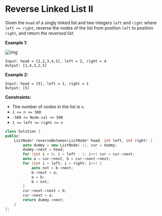 # Reverse Linked List II

Given the `head` of a singly linked list and two integers `left` and `right` where `left <= right`, reverse the nodes of the list from position `left` to position `right`, and return *the reversed list*.

 

**Example 1:**

![img](https://assets.leetcode.com/uploads/2021/02/19/rev2ex2.jpg)

```
Input: head = [1,2,3,4,5], left = 2, right = 4
Output: [1,4,3,2,5]
```

**Example 2:**

```
Input: head = [5], left = 1, right = 1
Output: [5]
```

 

**Constraints:**

- The number of nodes in the list is `n`.
- `1 <= n <= 500`
- `-500 <= Node.val <= 500`
- `1 <= left <= right <= n`



```c++
class Solution {
public:
    ListNode* reverseBetween(ListNode* head, int left, int right) {
        auto dummy = new ListNode(-1), cur = dummy;
        dummy->next = head;
        for (int i = 0; i < left - 1; i++) cur = cur->next;
        auto a = cur->next, b = cur->next->next;
        for (int i = left; i < right; i++) {
            auto nxt = b->next;
            b->next = a;
            a = b;
            b = nxt;
        }
        cur->next->next = b;
        cur->next = a;
        return dummy->next;
    }
};
```

